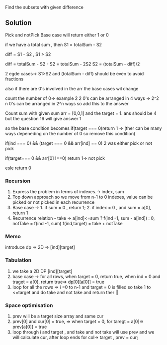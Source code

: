 Find the subsets with given difference 


## Solution 
Pick and notPick 
Base case will return either 1 or 0

if we have a total sum , then S1 = totalSum - S2

diff = S1 - S2 , S1 > S2

diff = totalSum - S2 - S2 = totalSum - 2S2
S2 = (totalSum - diff)/2

2 egde cases-> S1>S2
and (totalSum - diff) should be even to avoid fractions

also if there are 0's involved in the arr 
the base cases wil change

count the number of 0=> example 2
2 0's can be arranged in 4 ways => 2^2
n 0's can be arranged in 2^n ways 
so add this to the answer

Count sum with given sum
arr = [0,0,1] and the target = 1.
ans should be 4 but the question 16 will give answer 1

so the base condition becomes
if(target === 0)return 1 => (ther can be many ways depeneding on the number of 0 so remove this condition)

if(ind === 0) && (target === 0 && arr[ind] == 0) 2 was either pick or not pick

if(target=== 0 && arr[0] !==0) return 1=> not pick

esle return 0


### Recursion
1. Express the problem in terms of indexes.-> index, sum
2. Top down approach so we move from n-1 to 0 indexes, value can be picked or not picked in each recurrence
3. Base case -> 1. if sum = 0 , return 1;
                2. if index = 0 , and sum = a[0], return 1
4. Recurrence relation - take => a[ind]<=sum ? f(ind -1, sum - a[ind]) : 0,
 notTake = f(ind -1, sum)
   f(ind,target) = take + notTake

### Memo
introduce dp => 2D => [ind][target]

### Tabulation
1. we take a 2D DP [ind][target]
2. base case -> for all rows, when target = 0, return true, when ind = 0 and traget = a[0], return true=> dp[0][a[0]] = true
3. loop for all the rows => i =0 to  n-1 and target = 0 is filled so take 1 to  <=target and do take and not take and return ther ||

### Space optimisation
1. prev will be a target size array and same cur 
2. prev[0] and cur[0] = true, => when target = 0, for taregt = a[0]=> prev[a[0]] = true
3. loop through i and target , and take and not take will use prev and we will calculate cur,
   after loop ends for col-> target , prev = cur;